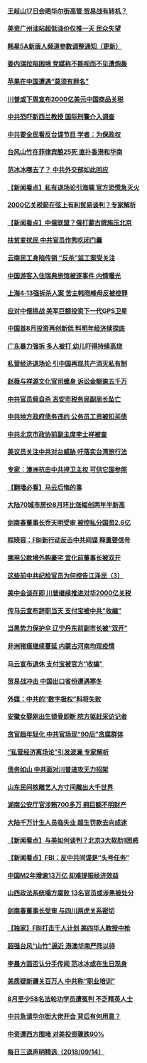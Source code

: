 #### [王岐山17日会晤华尔街高管 贸易战有转机？](../pages/nsc413/n10717563.md) 

#### [美资广州油站超低油价仅推一天 民众失望](../pages/nsc413/n10717409.md) 

#### [韩星5A新唐人频道参数调整通知（更新）](../pages/nsc413/n10717451.md) 

#### [委内瑞拉陷困境 党媒称不能视而不见遭炮轰](../pages/nsc413/n10717284.md) 

#### [苹果在中国遭遇“莫须有罪名”](../pages/nsc413/n10717391.md) 

#### [川普或下周宣布2000亿美元中国商品关税](../pages/nsc413/n10717314.md) 

#### [中共恐吓新西兰教授 国际刑警介入调查](../pages/nsc413/n10716519.md) 

#### [中共要全民看反台谍节目 学者：为保政权](../pages/nsc413/n10717171.md) 

#### [台风山竹在菲律宾酿25死 直扑香港和华南](../pages/nsc413/n10716829.md) 

#### [范冰冰哪去了？ 中共外交部如此回应](../pages/nsc413/n10716987.md) 

#### [【新闻看点】私有退场论引海啸 官方恐慌急灭火](../pages/nsc413/n10716942.md) 

#### [2000亿关税箭在弦上有利贸易谈判？专家解析](../pages/nsc413/n10717138.md) 

#### [【新闻看点】中俄联盟？俄打蒙古牌施压北京](../pages/nsc413/n10716930.md) 

#### [扶贫变扰民 中共官员作秀吃闭门羹](../pages/nsc413/n10717094.md) 

#### [云南民工身陷传销 “反杀”监工案受关注](../pages/nsc413/n10717001.md) 

#### [中国游客入住瑞典旅馆被逐事件 内情曝光](../pages/nsc413/n10716821.md) 

#### [上海4·13强拆杀人案 苦主韩晓峰母反被控罪](../pages/nsc413/n10716681.md) 

#### [应对中俄挑战 美军巨额投资下一代GPS卫星](../pages/nsc413/n10717018.md) 

#### [中国首8月投资再创新低 料明年经济续探底](../pages/nsc413/n10716925.md) 

#### [广东暴力强拆 多人被打 幼儿吓得持续高烧](../pages/nsc413/n10716792.md) 

#### [私营经济退场论 引中国再现共产消灭私有制](../pages/nsc413/n10716809.md) 

#### [赵薇与祥源文化官司缠身 诉讼金额逾五千万](../pages/nsc413/n10716790.md) 

#### [中共官员频自杀 吉安市税务局副局长坠亡](../pages/nsc413/n10716697.md) 

#### [中共地方政府债务违约 公务员工资被扣买债](../pages/nsc413/n10716162.md) 

#### [中共北京市政协前副主席李士祥被查](../pages/nsc413/n10716575.md) 

#### [美议员关注中共对台威胁 吁落实台湾旅行法](../pages/nsc413/n10716652.md) 

#### [专家：澳洲抗击中共捍卫主权 可供它国参照](../pages/nsc413/n10714425.md) 

#### [【翻墙必看】马云后悔的事](../pages/nsc413/n10715775.md) 

#### [大陆70城市房价8月环比涨幅创两年半新高](../pages/nsc413/n10716438.md) 

#### [剑南春董事长乔天明受审 被控私分国资2.6亿](../pages/nsc413/n10716344.md) 

#### [程晓容：FBI新行动反击中共间谍 释重要信号](../pages/nsc413/n10716321.md) 

#### [挪用公款境外购豪宅 宜化前董事长被双开](../pages/nsc413/n10716275.md) 

#### [这些前中共纪检官员为何控告江泽民（3）](../pages/nsc413/n10710987.md) 

#### [美中会谈在即 川普继续推进对华2000亿关税](../pages/nsc413/n10715446.md) 

#### [传马云宣布辞职当天 支付宝被中共“收编”](../pages/nsc413/n10715698.md) 

#### [当黑势力保护伞 辽宁丹东前副市长被“双开”](../pages/nsc413/n10716038.md) 

#### [非洲猪瘟继续蔓延 内蒙古河南均现疫情](../pages/nsc413/n10715909.md) 

#### [马云宣布退休 支付宝被官方“收编” ](../pages/nsc413/n10715958.md) 

#### [贸易战冲击 中国出口省份遭遇寒冬](../pages/nsc413/n10715128.md) 

#### [外媒：中共的“数字极权”料将失败](../pages/nsc413/n10715042.md) 

#### [安徽女婴刚出生锁骨即断 院方驱赶采访记者](../pages/nsc413/n10715801.md) 

#### [贪官趋年轻化 中共官场现“90后”贪腐群体](../pages/nsc413/n10715650.md) 

#### [“私营经济离场论”引发波澜 专家解析](../pages/nsc413/n10715049.md) 

#### [债务如山 中共面对川普进攻无力招架](../pages/nsc413/n10715594.md) 

#### [山东民间核雕艺人方寸间雕出大千世界](../pages/nsc413/n10715526.md) 

#### [湖南公安厅官涉贿700多万 拥巨额不明财产](../pages/nsc413/n10715463.md) 

#### [大陆千万计生人员临失业 超生罚款去向成迷](../pages/nsc413/n10715374.md) 

#### [【新闻看点】与美如何谈判？北京3大软肋1困惑](../pages/nsc413/n10715278.md) 

#### [【新闻看点】FBI：反中共间谍是“头号任务”](../pages/nsc413/n10715208.md) 

#### [中国M2年增逾13万亿 却难提振经济效益](../pages/nsc413/n10715295.md) 

#### [山西政法系统塌方腐败 13名官员或涉黑被处分](../pages/nsc413/n10715329.md) 

#### [剑南春董事长受审 与四川两虎关系密切](../pages/nsc413/n10715281.md) 

#### [【独家】FBI打击千人计划 美四华人教授中枪](../pages/nsc413/n10715178.md) 

#### [超强台风“山竹”逼近 港澳华南严阵以待](../pages/nsc413/n10715067.md) 

#### [李晨方面否认分手传闻 范冰冰或在生日现身](../pages/nsc413/n10715288.md) 

#### [美质疑新疆关百万人 中共称“职业培训”](../pages/nsc413/n10715027.md) 

#### [8月至少58名法轮功学员遭冤判 不乏精英人士](../pages/nsc413/n10714033.md) 

#### [中共急请华尔街大佬开会 背后有何用意？](../pages/nsc413/n10715002.md) 

#### [中资遭西方围堵 对美投资骤跌90%](../pages/nsc413/n10715109.md) 

#### [每日三退声明精选（2018/09/14）](../pages/nsc413/n10715199.md) 

